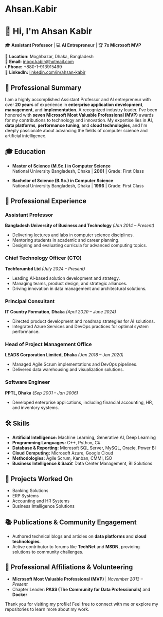 # Ahsan.Kabir
# 👋 Hi, I'm Ahsan Kabir  

🎓 **Assistant Professor** | 💻 **AI Entrepreneur** | 🏆 **7x Microsoft MVP**  

📍 **Location:** Moghbazar, Dhaka, Bangladesh  
📧 **Email:** [inbox.kabir@hotmail.com](mailto:inbox.kabir@hotmail.com)  
📞 **Phone:** +880-1-913915499  
🔗 **LinkedIn:** [linkedin.com/in/ahsan-kabir](https://linkedin.com/in/ahsan-kabir)  

## 🏅 **Professional Summary**  
I am a highly accomplished Assistant Professor and AI entrepreneur with over **20 years** of experience in **enterprise application development**, **management**, and **implementation**. A recognized industry leader, I've been honored with **seven Microsoft Most Valuable Professional (MVP)** awards for my contributions to technology and innovation. My expertise lies in **AI**, **data platforms**, **performance tuning**, and **cloud technologies**, and I'm deeply passionate about advancing the fields of computer science and artificial intelligence.  

## 🎓 **Education**  
- **Master of Science (M.Sc.) in Computer Science**  
  National University Bangladesh, Dhaka | **2001** | Grade: First Class  

- **Bachelor of Science (B.Sc.) in Computer Science**  
  National University Bangladesh, Dhaka | **1996** | Grade: First Class  

## 💼 **Professional Experience**  

### **Assistant Professor**  
**Bangladesh University of Business and Technology** *(Jan 2014 – Present)*  
- Delivering lectures and labs in computer science disciplines.  
- Mentoring students in academic and career planning.  
- Designing and evaluating curricula for advanced computing topics.  

### **Chief Technology Officer (CTO)**  
**Techforumbd Ltd** *(July 2024 – Present)*  
- Leading AI-based solution development and strategy.  
- Managing teams, product design, and strategic alliances.  
- Driving innovation in data management and architectural solutions.  

### **Principal Consultant**  
**IT Country Formation, Dhaka** *(April 2020 – June 2024)*  
- Directed product development and roadmap strategies for AI solutions.  
- Integrated Azure Services and DevOps practices for optimal system performance.  

### **Head of Project Management Office**  
**LEADS Corporation Limited, Dhaka** *(Jan 2018 – Jan 2020)*  
- Managed Agile Scrum implementations and DevOps pipelines.  
- Delivered data warehousing and visualization solutions.  

### **Software Engineer**  
**PPTL, Dhaka** *(Sep 2001 – Jan 2006)*  
- Developed enterprise applications, including financial accounting, HR, and inventory systems.  

## 🛠 **Skills**  
- **Artificial Intelligence:** Machine Learning, Generative AI, Deep Learning  
- **Programming Languages:** C++, Python, C#  
- **Database & Reporting:** Microsoft SQL Server, MySQL, Oracle, Power BI  
- **Cloud Computing:** Microsoft Azure, Google Cloud  
- **Methodologies:** Agile Scrum, Kanban, CMMI, ISO  
- **Business Intelligence & SaaS:** Data Center Management, BI Solutions  

## 🔬 **Projects Worked On**  
- Banking Solutions  
- ERP Systems  
- Accounting and HR Systems  
- Business Intelligence Solutions  

## 📚 **Publications & Community Engagement**  
- Authored technical blogs and articles on **data platforms** and **cloud technologies**.  
- Active contributor to forums like **TechNet** and **MSDN**, providing solutions to community challenges.  

## 🌟 **Professional Affiliations & Volunteering**  
- **Microsoft Most Valuable Professional (MVP)** | *November 2013 – Present*  
- Chapter Leader: **PASS (The Community for Data Professionals)** and **Docker**  

Thank you for visiting my profile! Feel free to connect with me or explore my repositories to learn more about my work.  
